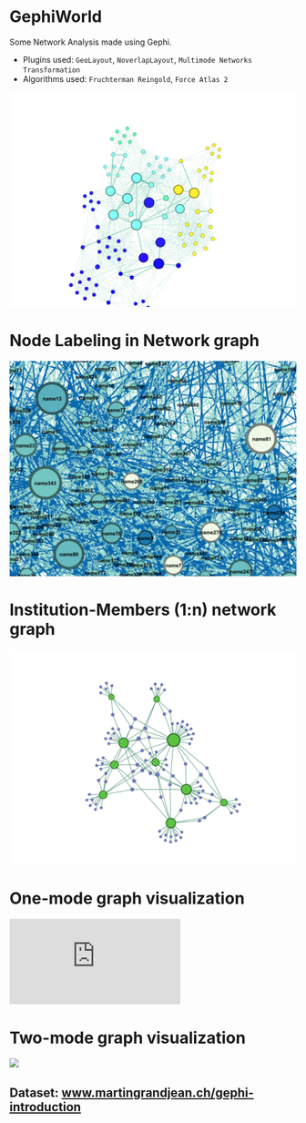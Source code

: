 # GephiWorld
Some Network Analysis made using Gephi. 
- Plugins used: `GeoLayout`, `NoverlapLayout`, `Multimode Networks Transformation`
- Algorithms used: `Fruchterman Reingold`, `Force Atlas 2`

![](https://github.com/ranjiGT/GephiWorld/blob/main/Gephi-Linkedin-Network-Analysis.png)

# Node Labeling in Network graph
![](https://github.com/ranjiGT/GephiWorld/blob/main/Ranjiraj-lecture1-gephi-img-4.png)

# Institution-Members (1:n) network graph
![](https://github.com/ranjiGT/GephiWorld/blob/main/Ranjiraj-lecture1-gephi-img-13.png)

# One-mode graph visualization
![](https://github.com/ranjiGT/GephiWorld/blob/main/One-mode%20graph%20visualization.pdf)

# Two-mode graph visualization
![](https://github.com/ranjiGT/GephiWorld/blob/main/one-node.svg)

## Dataset: www.martingrandjean.ch/gephi-introduction

